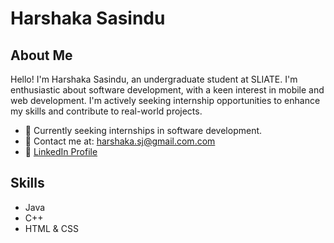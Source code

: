 # Harshaka Sasindu

## About Me
Hello! I'm Harshaka Sasindu, an undergraduate student at SLIATE.
I'm enthusiastic about software development, with a keen interest in mobile and web development. 
I'm actively seeking internship opportunities to enhance my skills and contribute to real-world projects.

- 🌱 Currently seeking internships in software development.
- 📧 Contact me at: harshaka.sj@gmail.com.com
- 💼 [LinkedIn Profile](www.linkedin.com/in/harshaka-sasindu-89a74b28a)

## Skills
- Java
- C++
- HTML & CSS


<!---
HarshakaSasindu/HarshakaSasindu is a ✨ special ✨ repository because its `README.md` (this file) appears on your GitHub profile.
You can click the Preview link to take a look at your changes.
--->
